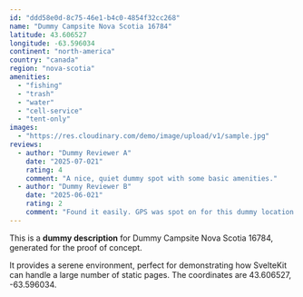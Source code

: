 ```yaml
---
id: "ddd58e0d-8c75-46e1-b4c0-4854f32cc268"
name: "Dummy Campsite Nova Scotia 16784"
latitude: 43.606527
longitude: -63.596034
continent: "north-america"
country: "canada"
region: "nova-scotia"
amenities:
  - "fishing"
  - "trash"
  - "water"
  - "cell-service"
  - "tent-only"
images:
  - "https://res.cloudinary.com/demo/image/upload/v1/sample.jpg"
reviews:
  - author: "Dummy Reviewer A"
    date: "2025-07-021"
    rating: 4
    comment: "A nice, quiet dummy spot with some basic amenities."
  - author: "Dummy Reviewer B"
    date: "2025-06-021"
    rating: 2
    comment: "Found it easily. GPS was spot on for this dummy location."
---
```


This is a **dummy description** for Dummy Campsite Nova Scotia 16784, generated for the proof of concept.

It provides a serene environment, perfect for demonstrating how SvelteKit can handle a large number of static pages. The coordinates are 43.606527, -63.596034.
